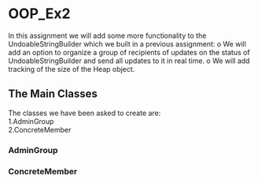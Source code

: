 # OOP_Ex2
In this assignment we will add some more functionality to the UndoableStringBuilder
which we built in a previous assignment:
o We will add an option to organize a group of recipients of updates on the status of
UndoableStringBuilder and send all updates to it in real time.
o We will add tracking of the size of the Heap object.

## The Main Classes

The classes we have been asked to create are:  
1.AdminGroup  
2.ConcreteMember

### AdminGroup


### ConcreteMember





